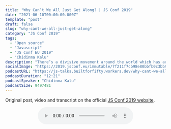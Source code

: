 ```yaml
---
title: "Why Can’t We All Just Get Along? | JS Conf 2019"
date: "2021-06-10T00:00:00.000Z"
template: "post"
draft: false
slug: "why-cant-we-all-just-get-along"
category: "JS Conf 2019"
tags:
  - "Open source"
  - "Javascript"
  - "JS Conf EU 2019"
  - "Chidinma Kalu"
description: "There’s a divisive movement around the world which has arguable impacted the software development community. How can we remain open-minded and respectful when talking about different programming paradigms or languages? In this talk, I will be talking about empathy, how we can have divergent views and still have meaningful conversations."
socialImage: "https://2019.jsconf.eu/immutable/7f211f7cb98e80bbfb0c3bb9517c3683e7faa8f9/images/cms/chidinma-kalu-acc1148d-1000-square.jpg"
podcastURL: "https://js-talks.builtforfifty.workers.dev/why-cant-we-all-just-get-along.mp3"
podcastDuration: "12:21"
podcastSpeaker: "Chidinma Kalu"
podcastSize: 9497481
---
```


Original post, video and transcript on the official [JS Conf 2019 website](https://2019.jsconf.eu/chidinma-kalu/why-cant-we-all-just-get-along.html).

<!-- End of podcast preview -->

<div style="text-align: center">
	<audio controls="controls">
		<source type="audio/mp3" src="https://js-talks.builtforfifty.workers.dev/why-cant-we-all-just-get-along.mp3"></source>
		<p>Your browser does not support the audio element.</p>
	</audio>
</div>